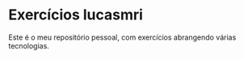 # Exercícios lucasmri
Este é o meu repositório pessoal, com exercícios abrangendo várias tecnologias.
